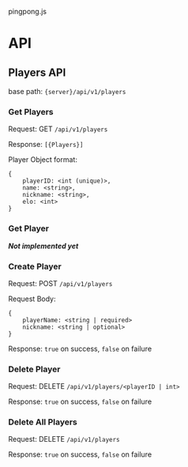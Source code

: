 pingpong.js


# API

## Players API

base path: `{server}/api/v1/players`

### Get Players

Request: GET `/api/v1/players`

Response: `[{Players}]`

Player Object format:

```
{
    playerID: <int (unique)>,
    name: <string>,
    nickname: <string>,
    elo: <int>
}
```

### Get Player

***Not implemented yet***

### Create Player

Request: POST `/api/v1/players`

Request Body:
```
{
    playerName: <string | required>
    nickname: <string | optional>
}
```

Response: `true` on success, `false` on failure

### Delete Player

Request: DELETE `/api/v1/players/<playerID | int>`

Response: `true` on success, `false` on failure

### Delete All Players

Request: DELETE `/api/v1/players`

Response: `true` on success, `false` on failure


